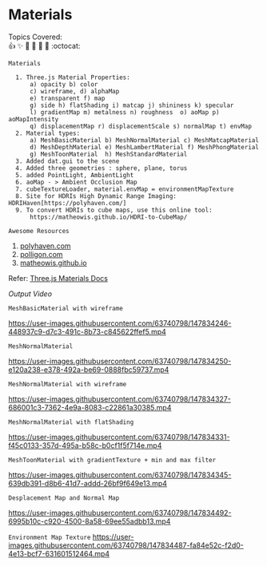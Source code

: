 # Materials

  Topics Covered: <br> 
  :+1: :sparkles: :camel: :tada:
:rocket: :metal: :octocat: <br>


 `Materials` 
  
      1. Three.js Material Properties:
          a) opacity b) color
          c) wireframe, d) alphaMap
          e) transparent f) map
          g) side h) flatShading i) matcap j) shininess k) specular
          l) gradientMap m) metalness n) roughness  o) aoMap p) aoMapIntensity
          q) displacementMap r) displacementScale s) normalMap t) envMap
      2. Material types:  
          a) MeshBasicMaterial b) MeshNormalMaterial c) MeshMatcapMaterial
          d) MeshDepthMaterial e) MeshLambertMaterial f) MeshPhongMaterial
          g) MeshToonMaterial  h) MeshStandardMaterial
      3. Added dat.gui to the scene
      4. Added three geometries : sphere, plane, torus
      5. added PointLight, AmbientLight
      6. aoMap - > Ambient Occlusion Map
      7. cubeTextureLoader, material.envMap = environmentMapTexture
      8. Site for HDRIs High Dynamic Range Imaging: HDRIHaven[https://polyhaven.com/]
      9. To convert HDRIs to cube maps, use this online tool: 
          https://matheowis.github.io/HDRI-to-CubeMap/
 
 
 `Awesome Resources` 
  1. [polyhaven.com](https://polyhaven.com/) <br>
  2. [polligon.com](https://www.poliigon.com/) <br>
  3. [matheowis.github.io](https://matheowis.github.io/HDRI-to-CubeMap/)
 
 
 Refer: [Three.js Materials Docs ](https://threejs.org/docs/index.html?q=Mate#api/en/materials/MeshStandardMaterial)
     
*Output Video*

`MeshBasicMaterial with wireframe`

https://user-images.githubusercontent.com/63740798/147834246-448937c9-d7c3-491c-8b73-c845622ffef5.mp4


`MeshNormalMaterial`

https://user-images.githubusercontent.com/63740798/147834250-e120a238-e378-492a-be69-0888fbc59737.mp4


`MeshNormalMaterial with wireframe`

https://user-images.githubusercontent.com/63740798/147834327-686001c3-7362-4e9a-8083-c22861a30385.mp4


`MeshNormalMaterial with flatShading`


https://user-images.githubusercontent.com/63740798/147834331-f45c0133-357d-495a-b58c-b0cf1f5f714e.mp4

`MeshToonMaterial with gradientTexture + min and max filter`

https://user-images.githubusercontent.com/63740798/147834345-639db391-d8b6-41d7-addd-26bf9f649e13.mp4


`Desplacement Map and Normal Map`

https://user-images.githubusercontent.com/63740798/147834492-6995b10c-c920-4500-8a58-69ee55adbb13.mp4

`Environment Map Texture`
https://user-images.githubusercontent.com/63740798/147834487-fa84e52c-f2d0-4e13-bcf7-631601512464.mp4


